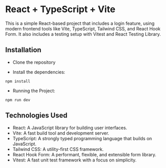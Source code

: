 # React + TypeScript + Vite

This is a simple React-based project that includes a login feature, using modern frontend tools like Vite, TypeScript, Tailwind CSS, and React Hook Form. It also includes a testing setup with Vitest and React Testing Library.



## Installation

- Clone the repository

- Install the dependencies:

```
npm install
```

- Running the Project:

```
npm run dev
```

## Technologies Used
- React: A JavaScript library for building user interfaces.
- Vite: A fast build tool and development server.
- TypeScript: A strongly typed programming language that builds on JavaScript.
- Tailwind CSS: A utility-first CSS framework.
- React Hook Form: A performant, flexible, and extensible form library.
- Vitest: A fast unit test framework with a focus on simplicity.


